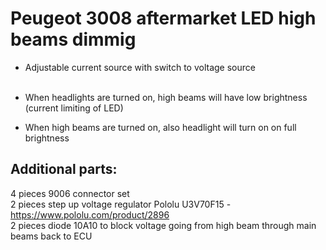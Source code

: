 # Peugeot 3008 aftermarket LED high beams dimmig

- Adjustable current source with switch to voltage source<br><br>

- When headlights are turned on, high beams will have low brightness (current limiting of LED)
- When high beams are turned on, also headlight will turn on on full brightness

## Additional parts:<br>
4 pieces 9006 connector set<br>
2 pieces step up voltage regulator Pololu U3V70F15 -https://www.pololu.com/product/2896<br>
2 pieces diode 10A10 to block voltage going from high beam through main beams back to ECU